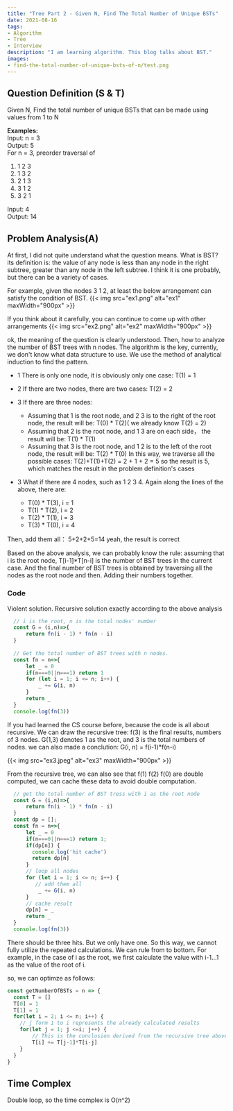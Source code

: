 ```yaml
---
title: "Tree Part 2 - Given N, Find The Total Number of Unique BSTs"
date: 2021-08-16
tags:
- Algorithm
- Tree
- Interview
description: "I am learning algorithm. This blog talks about BST."
images:
- find-the-total-number-of-unique-bsts-of-n/test.png
---
```

## Question Definition (S & T)

Given N, Find the total number of unique BSTs that can be made using values from 1 to N

**Examples:**  
Input: n = 3  
Output: 5  
For n = 3, preorder traversal of

1. 1 2 3
2. 1 3 2
3. 2 1 3
4. 3 1 2
5. 3 2 1

Input: 4  
Output: 14  

## Problem Analysis(A)

At first, I did not quite understand what the question means. What is BST? its definition is: the value of any node is less than any node in the right subtree,  greater than any node in the left subtree. I think it is one probably, but there can be a variety of cases.

For example, given the nodes 3 1 2, at least the below arrangement can satisfy the condition of BST.
{{< img src="ex1.png" alt="ex1" maxWidth="900px" >}}

If you think about it carefully, you can continue to come up with other arrangements
{{< img src="ex2.png" alt="ex2" maxWidth="900px" >}}

ok, the meaning of the question is clearly understood. Then, how to analyze the number of BST trees with n nodes. The algorithm is the key, currently, we don't know what data structure to use. We use the method of analytical induction to find the pattern.

+ 1 There is only one node, it is obviously only one case: T(1) = 1
+ 2 If there are two nodes, there are two cases: T(2) = 2
+ 3 If there are three nodes:
  + Assuming that 1 is the root node, and 2 3 is to the right of the root node, the result will be:  T(0) * T(2)( we already know T(2) = 2)
  + Assuming that 2 is the root node, and 1 3 are on each side， the result will be: T(1) * T(1)
  + Assuming that 3 is the root node, and 1 2 is to the left of the root node, the result will be: T(2) * T(0)
In this way,  we traverse all the possible cases:  T(2)+T(1)+T(2) = 2 + 1 + 2 = 5
so the result is 5, which matches the result in the problem definition's cases

+ 3 What if there are 4 nodes, such as 1 2 3 4. Again along the lines of the above, there are:
  + T(0) * T(3), i = 1
  + T(1) * T(2), i = 2
  + T(2) * T(1), i = 3  
  + T(3) * T(0), i = 4  
  
Then, add them all： 5+2+2+5=14 yeah, the result is correct

Based on the above analysis, we can probably know the rule: assuming that i is the root node, T[i-1]*T[n-i] is the number of BST trees in the current case. And the final number of BST trees is obtained by traversing all the nodes as the root node and then. Adding their numbers together.

### Code

Violent solution. Recursive solution exactly according to the above analysis

``` javascript
  // i is the root, n is the total nodes' number
  const G = (i,n)=>{
      return fn(i - 1) * fn(n - i)
  }
  
  // Get the total number of BST trees with n nodes.
  const fn = n=>{
      let _ = 0
      if(n===0||n===1) return 1
      for (let i = 1; i <= n; i++) {
          _ += G(i, n)
      }
      return _
  }
  console.log(fn(3))
```

If you had learned the CS course before, because the code is all about recursive. We can draw the recursive tree: f(3) is the final results, numbers of 3 nodes.  G(1,3) denotes 1 as the root, and 3 is the total numbers of nodes.
we can also made a conclution: G(i, n) = f(i-1)*f(n-i)

{{< img src="ex3.jpeg" alt="ex3" maxWidth="900px" >}}

From the recursive tree, we can also see that f(1) f(2) f(0) are double computed, we can cache these data to avoid double computation.

``` js
  // get the total number of BST tress with i as the root node
  const G = (i,n)=>{
      return fn(i - 1) * fn(n - i)
  }
  const dp = []; 
  const fn = n=>{
      let _ = 0
      if(n===0||n===1) return 1;
      if(dp[n]) {
        console.log('hit cache')
        return dp[n]
      }
      // loop all nodes
      for (let i = 1; i <= n; i++) {
         // add them all
          _ += G(i, n)
      }
      // cache result
      dp[n] = _
      return _
  }
  console.log(fn(3))
```

There should be three hits. But we only have one. So this way, we cannot fully utilize the repeated calculations. We can rule from to bottom. For example, in the case of i as the root, we first calculate the value with i-1...1 as the value of the root of i.

so, we can optimze as follows:  

```js
const getNumberOfBSTs = n => {
  const T = []
  T[0] = 1
  T[1] = 1
  for(let i = 2; i <= n; i++) {
    // j form 1 to i represents the already calculated results
    for(let j = 1; j <=i; j++) {
        // This is the conclusion derived from the recursive tree above
        T[i] += T[j-1]*T[i-j]
    }
  }
}
```

## Time Complex

Double loop, so the time complex is O(n^2)

